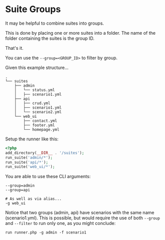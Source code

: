 # Suite Groups

It may be helpful to combine suites into groups.

This is done by placing one or more suites into a folder. The name of the folder containing the suites is the group ID.

That's it.

You can use the `--group=<GROUP_ID>` to filter by group.

Given this example structure...

```
.
└── suites
    ├── admin
    │   └── status.yml
    │   ├── scenario1.yml
    ├── api
    │   ├── crud.yml
    │   ├── scenario1.yml
    │   └── scenario2.yml
    └── web_ui
        ├── contact.yml
        ├── footer.yml
        └── homepage.yml
```

Setup the runner like this:

```php
<?php
add_directory(__DIR__ . '/suites');
run_suite('admin/*');
run_suite('api/*');
run_suite('web_ui/*');
```

You are able to use these CLI arguments:

```shell
--group=admin
--group=api

# As well as via alias...
-g web_ui
```

Notice that two groups (admin, api) have scenarios with the same name (scenario1.yml). This is possible, but would require the use of both `--group` and `--filter` to run only one, as you might conclude:

```shell
run runner.php -g admin -f scenario1
```
